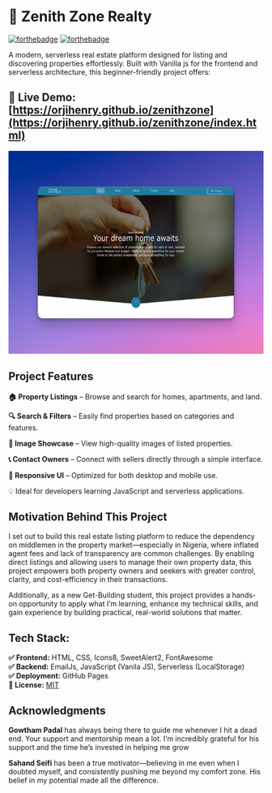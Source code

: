 # 🏡 Zenith Zone Realty
[![forthebadge](https://forthebadge.com/images/badges/uses-js.png)](https://orjiude.tech)
[![forthebadge](http://forthebadge.com/images/badges/built-with-love.svg)](https://orjiude.tech)


A modern, serverless real estate platform designed for listing and discovering properties effortlessly. Built with Vanilla js for the frontend and serverless architecture, this beginner-friendly project offers:

## 🔗 Live Demo: [https://orjihenry.github.io/zenithzone](https://orjihenry.github.io/zenithzone/index.html)

<p align="center">
    <img src="assets/screenshots/zenith_zone_screenshot.png" alt="Screenshot of Zenith Zone Realty" height="400" style="margin-right: 10px;">
</p>

## Project Features
__🏠 Property Listings__ – Browse and search for homes, apartments, and land.

__🔍 Search & Filters__ – Easily find properties based on categories and features.

__📸 Image Showcase__ – View high-quality images of listed properties.

__📞 Contact Owners__ – Connect with sellers directly through a simple interface.

__📱 Responsive UI__ – Optimized for both desktop and mobile use.

💡 Ideal for developers learning JavaScript and serverless applications.

## Motivation Behind This Project

I set out to build this real estate listing platform to reduce the dependency on middlemen in the property market—especially in Nigeria, where inflated agent fees and lack of transparency are common challenges. By enabling direct listings and allowing users to manage their own property data, this project empowers both property owners and seekers with greater control, clarity, and cost-efficiency in their transactions.

Additionally, as a new Get-Building student, this project provides a hands-on opportunity to apply what I’m learning, enhance my technical skills, and gain experience by building practical, real-world solutions that matter.

## Tech Stack:
__✅ Frontend:__ HTML, CSS, Icons8, SweetAlert2, FontAwesome
\
__✅ Backend:__ EmailJs, JavaScript (Vanila JS), Serverless (LocalStorage)
\
__✅ Deployment:__ GitHub Pages
\
__📜 License:__ [MIT](https://choosealicense.com/licenses/mit/)

## Acknowledgments

__Gowtham Padal__ has always being there to guide me whenever I hit a dead end. Your support and mentorship mean a lot.  I’m incredibly grateful for his support and the time he’s invested in helping me grow

__Sahand Seifi__ has been a true motivator—believing in me even when I doubted myself, and consistently pushing me beyond my comfort zone. His belief in my potential made all the difference.